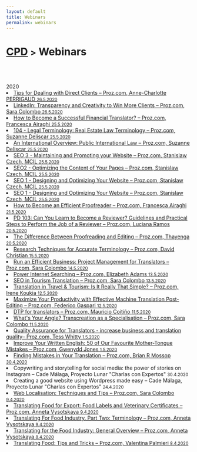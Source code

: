 ```yaml
---
layout: default
title: Webinars
permalink: webinars
---
```

<h1 class="page-title"><a href="https://zahra-claire-bahrani-peacock.github.io/cpd">CPD</a> <small>></small> Webinars</h1><br>
<br>
<br>
2020
<li><a href="https://videos.proz.com/videos/tips-for-dealing-with-direct-clientsenglish-1336" target="_blank">Tips for Dealing with Direct Clients – Proz.com, Anne-Charlotte PERRIGAUD <small>26.5.2020</small></a></li>  

<li><a href="https://videos.proz.com/videos/linkedin-transparency-and-creativity-to-win-more-clients-992" target="_blank">LinkedIn: Transparency and Creativity to Win More Clients – Proz.com, Sara Colombo <small>26.5.2020</small></a></li>  

<li><a href="https://videos.proz.com/videos/how-to-become-a-successful-financial-translator-138" target="_blank">How to Become a Successful Financial Translator? – Proz.com, Francesca Airaghi <small>25.5.2020</small></a></li>  

<li><a href="https://videos.proz.com/videos/104-legal-terminology-real-estate-law-terminology-1982" target="_blank">104 - Legal Terminology: Real Estate Law Terminology – Proz.com, Suzanne Deliscar <small>25.5.2020</small></a></li>  

<li><a href="https://videos.proz.com/videos/an-international-overview-public-international-law-139" target="_blank">An International Overview: Public International Law – Proz.com, Suzanne Deliscar <small>25.5.2020</small></a></li>  

<li><a href="https://videos.proz.com/videos/seo-3-maintaining-and-promoting-your-website-2027" target="_blank">SEO 3 - Maintaining and Promoting your Website – Proz.com, Stanislaw Czech, MCIL <small>25.5.2020</small></a></li>  

<li><a href="https://videos.proz.com/videos/seo-2-optimizing-content-of-your-pages-2034" target="_blank">SEO2 - Optimizing the Content of Your Pages – Proz.com, Stanislaw Czech, MCIL <small>25.5.2020</small></a></li>  

<li><a href="https://videos.proz.com/videos/seo-1-designing-and-optimizing-your-website-2040" target="_blank">SEO 1 - Designing and Optimizing Your Website – Proz.com, Stanislaw Czech, MCIL <small>25.5.2020</small></a></li>  

<li><a href="https://videos.proz.com/videos/seo-1-designing-and-optimizing-your-website-2040" target="_blank">SEO 1 - Designing and Optimizing Your Website – Proz.com, Stanislaw Czech, MCIL <small>25.5.2020</small></a></li>  

<li><a href="https://videos.proz.com/videos/how-to-become-an-efficient-proofreader-132" target="_blank">How to Become an Efficient Proofreader – Proz.com, Francesca Airaghi <small>21.5.2020</small></a></li>  

<li><a href="https://videos.proz.com/videos/pd-103-can-you-learn-to-become-a-reviewer-guidelines-and-practical-steps-to-perform-the-job-of-a-reviewer-1632" target="_blank">PD 103: Can You Learn to Become a Reviewer? Guidelines and Practical Steps to Perform the Job of a Reviewer – Proz.com, Luciana Ramos <small>20.5.2020</small></a></li>  

<li><a href="https://videos.proz.com/videos/the-difference-between-proofreading-and-editing-4" target="_blank">The Difference Between Proofreading and Editing – Proz.com, Thayenga <small>20.5.2020</small></a></li>  

<li><a href="https://videos.proz.com/videos/research-techniques-for-accurate-terminology-1301" target="_blank">Research Techniques for Accurate Terminology – Proz.com, David Christian <small>15.5.2020</small></a></li>  

<li><a href="https://videos.proz.com/videos/run-an-efficient-business-project-management-for-translators-97" target="_blank">Run an Efficient Business: Project Management for Translators – Proz.com, Sara Colombo <small>14.5.2020</small></a></li>  

<li><a href="https://videos.proz.com/videos/power-internet-searching-631" target="_blank">Power Internet Searching – Proz.com, Elizabeth Adams <small>13.5.2020</small></a></li>  

<li><a href="https://videos.proz.com/videos/seo-in-tourism-translation-186" target="_blank">SEO in Tourism Translation – Proz.com, Sara Colombo <small>13.5.2020</small></a></li>  

<li><a href="https://videos.proz.com/videos/translation-in-travel-tourism-is-it-really-that-simple-450" target="_blank">Translation in Travel & Tourism: Is It Really That Simple? – Proz.com, Irene Koukia <small>12.5.2020</small></a></li>  

<li><a href="https://videos.proz.com/videos/maximize-your-productivity-with-effective-machine-translation-post-editing-477" target="_blank">Maximize Your Productivity with Effective Machine Translation Post-Editing – Proz.com, Federico Gaspari <small>12.5.2020</small></a></li>  

<li><a href="https://videos.proz.com/videos/dtp-for-translators-2356" target="_blank">DTP for translators – Proz.com, Mauricio Coitiño <small>11.5.2020</small></a></li>  

<li><a href="https://videos.proz.com/videos/what-s-your-angle-transcreation-as-a-specialisation-178" target="_blank">What's Your Angle? Transcreation as a Specialisation – Proz.com, Sara Colombo <small>11.5.2020</small></a></li>  

<li><a href="www.marketingtipsfortranslators.com.
https://videos.proz.com/videos/quality-assurance-for-translators-increase-business-and-translation-quality-1962" target="_blank">Quality Assurance for Translators - increase business and translation quality– Proz.com, Tess Whitty <small>1.5.2020</small></a></li>  

<li><a href="https://videos.proz.com/videos/improve-your-written-english-50-of-our-favourite-mother-tongue-mistakes-546" target="_blank">Improve Your Written English: 50 of Our Favourite Mother-Tongue Mistakes – Proz.com, Gwenydd Jones <small>1.5.2020</small></a></li>  

<li><a href="https://videos.proz.com/videos/finding-mistakes-in-your-translation-2421" target="_blank">Finding Mistakes in Your Translation – Proz.com, Brian R Mossop <small>30.4.2020</small></a></li>  

<li>Copywriting and storytelling for social media: the power of stories on Instagram – Cade Málaga, Proyecto Lunar "Charlas con Expertos" <small>30.4.2020</small></li>  

<li>Creating a good website using Wordpress made easy – Cade Málaga, Proyecto Lunar "Charlas con Expertos" <small>24.4.2020</small></li>  

<li><a href="https://videos.proz.com/videos/web-localisation-techniques-and-tips-440" target="_blank">Web Localisation: Techniques and Tips – Proz.com, Sara Colombo <small>9.4.2020</small></a></li>  

<li><a href="https://videos.proz.com/videos/translating-food-for-export-food-labels-and-veterinary-certificates-85" target="_blank">Translating Food for Export: Food Labels and Veterinary Certificates – Proz.com, Anneta Vysotskaya <small>9.4.2020</small></a></li>  

<li><a href="https://videos.proz.com/videos/translating-for-food-industry-part-two-terminology-410" target="_blank">Translating For Food Industry. Part Two: Terminology – Proz.com, Anneta Vysotskaya <small>9.4.2020</small></a></li>  

<li><a href="https://videos.proz.com/videos/translating-for-food-industry-general-overview-99" target="_blank">Translating for the Food Industry: General Overview – Proz.com, Anneta Vysotskaya <small>8.4.2020</small></a></li>  

<li><a href="https://videos.proz.com/videos/translating-food-tips-and-tricks-743" target="_blank">Translating Food: Tips and Tricks – Proz.com, Valentina Palmieri <small>8.4.2020</small></a></li>